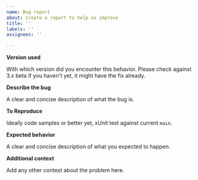 ```yaml
---
name: Bug report
about: Create a report to help us improve
title: ''
labels: ''
assignees: ''

---
```


**Version used**

With which version did you encounter this behavior. Please check against 3.x beta if you haven't yet, it might have the fix already.

**Describe the bug**

A clear and concise description of what the bug is.

**To Reproduce**

Ideally code samples or better yet, xUnit test against current `main`.

**Expected behavior**

A clear and concise description of what you expected to happen.

**Additional context**

Add any other context about the problem here.

